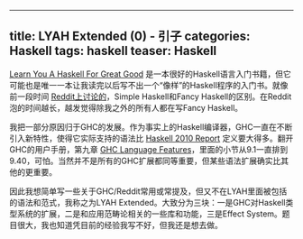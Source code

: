 -----------
title: LYAH Extended (0) - 引子
categories: Haskell
tags: haskell
teaser: Haskell
-----------

[Learn You A Haskell For Great Good](http://learnyouahaskell.com/) 是一本很好的Haskell语言入门书籍，但它可能也是唯一一本让我读完以后写不出一个“像样”的Haskell程序的入门书。就像前一段时间 [Reddit上讨论的](https://www.reddit.com/r/haskell/comments/ej2g06/the_simple_haskell_initiative/)，Simple Haskell和Fancy Haskell的区别。在Reddit泡的时间越长，越发觉得除我之外的所有人都在写Fancy Haskell。

我把一部分原因归于GHC的发展。作为事实上的Haskell编译器，GHC一直在不断引入新特性，使得它实际支持的语法比 [Haskell 2010 Report](https://www.haskell.org/onlinereport/haskell2010/) 定义要大得多。翻开GHC的用户手册，第九章 [GHC Language Features](https://downloads.haskell.org/~ghc/8.8.1/docs/html/users_guide/lang.html)，里面的小节从9.1一直排到9.40，可怕。当然并不是所有的GHC扩展都同等重要，但某些语法扩展确实比其他的更重要。

因此我想简单写一些关于GHC/Reddit常用或常提及，但又不在LYAH里面被包括的语法和范式，我称之为LYAH Extended。大致分为三块：一是GHC对Haskell类型系统的扩展，二是和应用范畴论相关的一些库和功能，三是Effect System。题目很大，我也知道凭目前的经验我写不好，但我还是想去做。

<!--more-->